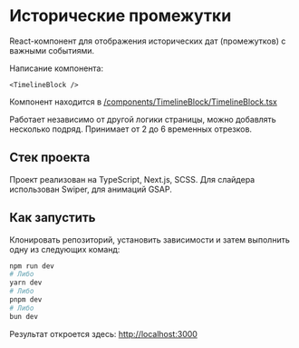 # Исторические промежутки

React-компонент для отображения исторических дат (промежутков) с важными событиями.

Написание компонента:

```react
<TimelineBlock />
```

Компонент находится в [/components/TimelineBlock/TimelineBlock.tsx](components/TimelineBlock/TimelineBlock.tsx)

Работает независимо от другой логики страницы, можно добавлять несколько подряд. Принимает от 2 до 6 временных отрезков.

## Стек проекта

Проект реализован на TypeScript, Next.js, SCSS. Для слайдера использован Swiper, для анимаций GSAP.

## Как запустить

Клонировать репозиторий, установить зависимости и затем выполнить одну из следующих команд:

```bash
npm run dev
# Либо
yarn dev
# Либо
pnpm dev
# Либо
bun dev
```

Результат откроется здесь: [http://localhost:3000](http://localhost:3000)

